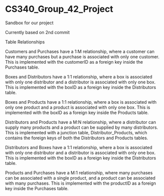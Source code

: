 # CS340_Group_42_Project
Sandbox for our project

Currently based on 2nd commit

Table Relationships


Customers and Purchases have a 1:M relationship, where a customer can have many purchases but a purchase is associated with only one customer. This is implemented with the customerID as a foreign key inside the Purchases table.

Boxes and Distributors have a 1:1 relationship, where a box is associated with only one distributor and a distributor is associated with only one box. This is implemented with the boxID as a foreign key inside the Distributors table.

Boxes and Products have a 1:1 relationship, where a box is associated with only one product and a product is associated with only one box. This is implemented with the boxID as a foreign key inside the Products table.

Distributors and Products have a M:N relationship, where a distributor can supply many products and a product can be supplied by many distributors. This is implemented with a junction table, Distributor_Products, which contains the foreign keys of both the Distributors and Products tables.

Distributors and Boxes have a 1:1 relationship, where a box is associated with only one distributor and a distributor is associated with only one box. This is implemented with the boxID as a foreign key inside the Distributors table.

Products and Purchases have a M:1 relationship, where many purchases can be associated with a single product, and a product can be associated with many purchases. This is implemented with the productID as a foreign key inside the Purchases table.
